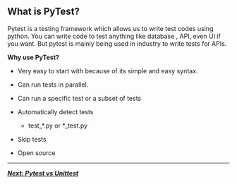 ## **What is PyTest?**

Pytest is a testing framework which allows us to write test codes using python. You can write code to test anything like database , API, even UI if you want. But pytest is mainly being used in industry to write tests for APIs.

**Why use PyTest?**

*   Very easy to start with because of its simple and easy syntax.
    
*   Can run tests in parallel.
    
*   Can run a specific test or a subset of tests
    
*   Automatically detect tests
    * test_*.py or *_test.py
    
*   Skip tests
    
*   Open source



---
***[Next: Pytest vs Unittest](002_pytest_vs_unittest.md)***
